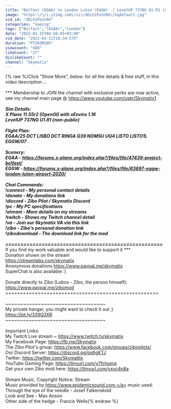 ```yaml
---
title: "Belfast (EGAA) to London Luton (EGGW)  | LevelUP 737NG U1.R1 (non-public)"
image: "https:\/\/i.ytimg.com\/vi\/dELh1Po2n9U\/hqdefault.jpg"
vid_id: "dELh1Po2n9U"
categories: "Gaming"
tags: ["Belfast","(EGAA)","London"]
date: "2022-01-15T04:56:05+03:00"
vid_date: "2022-01-11T18:34:57Z"
duration: "PT2H3M20S"
viewcount: "488"
likeCount: "27"
dislikeCount: ""
channel: "Skymatix"
---
```

{% raw %}Click &quot;Show More&quot;, below. for all the details &amp; free stuff, in this video description ... <br /><br />*** Membership to JOIN the channel with exclusive perks are now active, see my channel main page @ <a rel="nofollow" target="blank" href="https://www.youtube.com/user/Skymatix1">https://www.youtube.com/user/Skymatix1</a> ***<br /><br />Sim Details: <br />X Plane 11.55r2 (OpenGl) with xEnviro 1.16<br />LevelUP 737NG U1.R1 (non-public)<br /><br />Flight Plan:<br />EGAA/25 DCT LISBO DCT RINGA Q39 NOMSU UQ4 LISTO LISTO1L EGGW/07<br /><br />Scenery:<br />EGAA - <a rel="nofollow" target="blank" href="https://forums.x-plane.org/index.php?/files/file/47439-project-belfast/">https://forums.x-plane.org/index.php?/files/file/47439-project-belfast/</a><br />EGGW - <a rel="nofollow" target="blank" href="https://forums.x-plane.org/index.php?/files/file/63697-eggw-london-luton-airport-2020/">https://forums.x-plane.org/index.php?/files/file/63697-eggw-london-luton-airport-2020/</a><br /><br />Chat Commands:<br />!connect - My personal contact details<br />!donate - My donations link<br />!discord - Zibo Pilot / Skymatix Discord<br />!pc - My PC specifications<br />!stream - More details on my streams<br />!twitch - Shows my Twitch channel detail<br />!va - Join our Skymatix VA via this link<br />!zibo - Zibo's personal donation link<br />!zibodownload - The download link for the mod<br /><br />==================================================== <br />*** If you find my work valuable and would like to support it *** <br />Donation shown on the stream<br /><a rel="nofollow" target="blank" href="https://streamlabs.com/skymatix">https://streamlabs.com/skymatix</a><br />Anonymous  donations <a rel="nofollow" target="blank" href="https://www.paypal.me/skymatix">https://www.paypal.me/skymatix</a><br />SuperChat is also available :)<br /><br />Donate directly to Zibo (Lubos - Zibo, the person himself): <br /><a rel="nofollow" target="blank" href="https://www.paypal.me/zibomod">https://www.paypal.me/zibomod</a><br />==================================================== <br /><br />~~~~~~~~~~~~~~~~~~~~~~~~~~~~~~~~~~ <br />My private hangar, you might want to check it out ;) <br /><a rel="nofollow" target="blank" href="https://bit.ly/339Q3XR">https://bit.ly/339Q3XR</a><br />~~~~~~~~~~~~~~~~~~~~~~~~~~~~~~~~~~ <br /><br />Important Links: <br />My Twitch Live stream ~ <a rel="nofollow" target="blank" href="https://www.twitch.tv/skymatix">https://www.twitch.tv/skymatix</a> <br />My Facebook Page: <a rel="nofollow" target="blank" href="https://fb.me/Skymatix">https://fb.me/Skymatix</a> <br />The Zibo Pilot's group: <a rel="nofollow" target="blank" href="https://www.facebook.com/groups/zibopilots/">https://www.facebook.com/groups/zibopilots/</a><br />Our Discord Server: <a rel="nofollow" target="blank" href="https://discord.gg/ps6gKTJ">https://discord.gg/ps6gKTJ</a><br />Twitter: <a rel="nofollow" target="blank" href="https://twitter.com/Skymattix">https://twitter.com/Skymattix</a> <br />YouTube Gaming Page: <a rel="nofollow" target="blank" href="https://tinyurl.com/y7fchumq">https://tinyurl.com/y7fchumq</a><br />Get your own Zibo mod here: <a rel="nofollow" target="blank" href="https://tinyurl.com/yxvc4n8a">https://tinyurl.com/yxvc4n8a</a><br /><br />Stream Music, Copyright Notice: Stream <br />Music provided by <a rel="nofollow" target="blank" href="https://www.epidemicsound.com,">https://www.epidemicsound.com,</a> music used:<br />Through the eye of the needle - Josef Falkenskold<br />Look and See - Max Anson<br />Other side of the hedge - Francis Wells{% endraw %}
